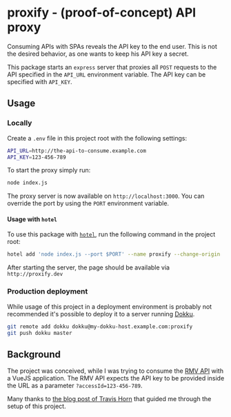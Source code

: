 # proxify - (proof-of-concept) API proxy

Consuming APIs with SPAs reveals the API key to the end user. This is not the
desired behavior, as one wants to keep his API key a secret.

This package starts an `express` server that proxies all `POST` requests to the
API specified in the `API_URL` environment variable. The API key can be
specified with `API_KEY`.

## Usage

### Locally

Create a `.env` file in this project root with the following settings:

```bash
API_URL=http://the-api-to-consume.example.com
API_KEY=123-456-789
```

To start the proxy simply run:

```bash
node index.js
```

The proxy server is now available on `http://localhost:3000`. You can override the port
by using the `PORT` environment variable.

#### Usage with `hotel`

To use this package with [`hotel`](https://github.com/typicode/hotel/), run the
following command in the project root:

```bash
hotel add 'node index.js --port $PORT' --name proxify --change-origin
```

After starting the server, the page should be available via `http://proxify.dev`

### Production deployment

While usage of this project in a deployment environment is probably not
recommended it's possible to deploy it to a server running
[Dokku](http://dokku.viewdocs.io/dokku/).

```bash
git remote add dokku dokku@my-dokku-host.example.com:proxify
git push dokku master
```

## Background

The project was conceived, while I was trying to consume the [RMV
API](https://opendata.rmv.de/site/start.html) with a VueJS application. The RMV
API expects the API key to be provided inside the URL as a parameter
`?accessId=123-456-789`.

Many thanks to [the blog post of Travis
Horn](https://travishorn.com/creating-a-node-js-proxy-to-secure-your-third-party-api-key-e305f2c951da)
that guided me through the setup of this project.

